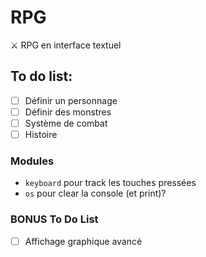 # RPG

⚔️ RPG en interface textuel 

## To do list:

- [ ] Définir un personnage
- [ ] Définir des monstres
- [ ] Système de combat
- [ ] Histoire

### Modules

- `keyboard` pour track les touches pressées
- `os` pour clear la console (et print)?

### BONUS To Do List

- [ ] Affichage graphique avancé
